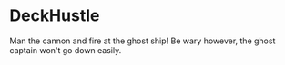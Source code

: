 # DeckHustle
Man the cannon and fire at the ghost ship! Be wary however, the ghost captain won't go down easily.
